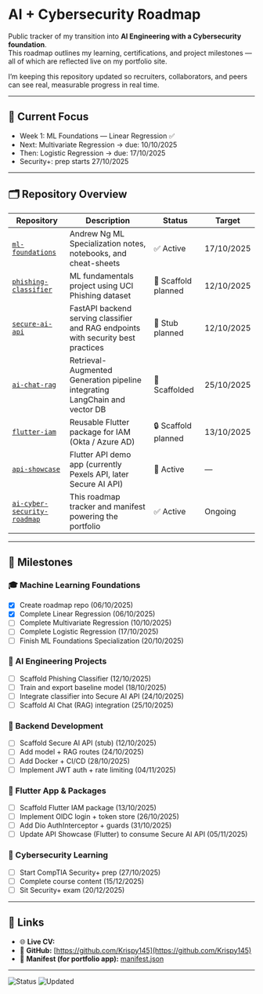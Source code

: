 # AI + Cybersecurity Roadmap

Public tracker of my transition into **AI Engineering with a Cybersecurity foundation**.  
This roadmap outlines my learning, certifications, and project milestones — all of which are reflected live on my portfolio site.

I’m keeping this repository updated so recruiters, collaborators, and peers can see real, measurable progress in real time.

---

## 🧠 Current Focus

- Week 1: ML Foundations — Linear Regression ✅
- Next: Multivariate Regression → due: 10/10/2025
- Then: Logistic Regression → due: 17/10/2025
- Security+: prep starts 27/10/2025

---

## 🗂️ Repository Overview

| Repository                                                                            | Description                                                                       | Status              | Target     |
| ------------------------------------------------------------------------------------- | --------------------------------------------------------------------------------- | ------------------- | ---------- |
| [`ml-foundations`](https://github.com/Krispy145/ml-foundations)                       | Andrew Ng ML Specialization notes, notebooks, and cheat-sheets                    | ✅ Active           | 17/10/2025 |
| [`phishing-classifier`](https://github.com/Krispy145/phishing-classifier)             | ML fundamentals project using UCI Phishing dataset                                | 🧩 Scaffold planned | 12/10/2025 |
| [`secure-ai-api`](https://github.com/Krispy145/secure-ai-api)                         | FastAPI backend serving classifier and RAG endpoints with security best practices | 🔐 Stub planned     | 12/10/2025 |
| [`ai-chat-rag`](https://github.com/Krispy145/ai-chat-rag)                             | Retrieval-Augmented Generation pipeline integrating LangChain and vector DB       | 🧠 Scaffolded       | 25/10/2025 |
| [`flutter-iam`](https://github.com/Krispy145/flutter-iam)                             | Reusable Flutter package for IAM (Okta / Azure AD)                                | 🔒 Scaffold planned | 13/10/2025 |
| [`api-showcase`](https://github.com/Krispy145/api-showcase)                           | Flutter API demo app (currently Pexels API, later Secure AI API)                  | 🚀 Active           | —          |
| [`ai-cyber-security-roadmap`](https://github.com/Krispy145/ai-cyber-security-roadmap) | This roadmap tracker and manifest powering the portfolio                          | ✅ Active           | Ongoing    |

---

## 🧩 Milestones

### 🎓 Machine Learning Foundations

- [x] Create roadmap repo (06/10/2025)
- [x] Complete Linear Regression (06/10/2025)
- [ ] Complete Multivariate Regression (10/10/2025)
- [ ] Complete Logistic Regression (17/10/2025)
- [ ] Finish ML Foundations Specialization (20/10/2025)

### 🤖 AI Engineering Projects

- [ ] Scaffold Phishing Classifier (12/10/2025)
- [ ] Train and export baseline model (18/10/2025)
- [ ] Integrate classifier into Secure AI API (24/10/2025)
- [ ] Scaffold AI Chat (RAG) integration (25/10/2025)

### 🧱 Backend Development

- [ ] Scaffold Secure AI API (stub) (12/10/2025)
- [ ] Add model + RAG routes (24/10/2025)
- [ ] Add Docker + CI/CD (28/10/2025)
- [ ] Implement JWT auth + rate limiting (04/11/2025)

### 🧩 Flutter App & Packages

- [ ] Scaffold Flutter IAM package (13/10/2025)
- [ ] Implement OIDC login + token store (26/10/2025)
- [ ] Add Dio AuthInterceptor + guards (31/10/2025)
- [ ] Update API Showcase (Flutter) to consume Secure AI API (05/11/2025)

### 🔐 Cybersecurity Learning

- [ ] Start CompTIA Security+ prep (27/10/2025)
- [ ] Complete course content (15/12/2025)
- [ ] Sit Security+ exam (20/12/2025)

---

## 🔗 Links

- 🌐 **Live CV:** <your-site>
- 🧰 **GitHub:** [https://github.com/Krispy145](https://github.com/Krispy145)
- 🧾 **Manifest (for portfolio app):** [manifest.json](./manifest.json)

---

![Status](https://img.shields.io/badge/status-active-green)
![Updated](https://img.shields.io/badge/updated-06/10/2025-informational)
